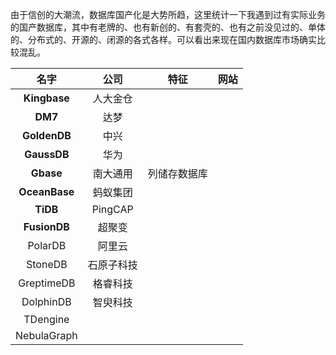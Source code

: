 由于信创的大潮流，数据库国产化是大势所趋，这里统计一下我遇到过有实际业务的国产数据库，其中有老牌的、也有新创的、有套壳的、也有之前没见过的、单体的、分布式的、开源的、闭源的各式各样。可以看出来现在国内数据库市场确实比较混乱。

|     名字      |    公司    |     特征     | 网站 |
| :-----------: | :--------: | :----------: | :--: |
| **Kingbase**  |  人大金仓  |              |      |
|    **DM7**    |    达梦    |              |      |
| **GoldenDB**  |    中兴    |              |      |
|  **GaussDB**  |    华为    |              |      |
|   **Gbase**   |  南大通用  | 列储存数据库 |      |
| **OceanBase** |  蚂蚁集团  |              |      |
|   **TiDB**    |  PingCAP   |              |      |
| **FusionDB**  |   超聚变   |              |      |
|    PolarDB    |   阿里云   |              |      |
|    StoneDB    | 石原子科技 |              |      |
|  GreptimeDB   |  格睿科技  |              |      |
|   DolphinDB   |  智臾科技  |              |      |
|   TDengine    |            |              |      |
|  NebulaGraph  |            |              |      |


